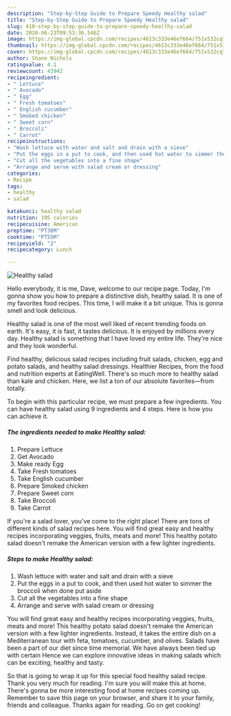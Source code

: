 ```yaml
---
description: "Step-by-Step Guide to Prepare Speedy Healthy salad"
title: "Step-by-Step Guide to Prepare Speedy Healthy salad"
slug: 410-step-by-step-guide-to-prepare-speedy-healthy-salad
date: 2020-06-23T09:53:36.546Z
image: https://img-global.cpcdn.com/recipes/4613c333e46ef664/751x532cq70/healthy-salad-recipe-main-photo.jpg
thumbnail: https://img-global.cpcdn.com/recipes/4613c333e46ef664/751x532cq70/healthy-salad-recipe-main-photo.jpg
cover: https://img-global.cpcdn.com/recipes/4613c333e46ef664/751x532cq70/healthy-salad-recipe-main-photo.jpg
author: Shane Nichols
ratingvalue: 4.1
reviewcount: 43942
recipeingredient:
- " Lettuce"
- " Avocado"
- " Egg"
- " Fresh tomatoes"
- " English cucumber"
- " Smoked chicken"
- " Sweet corn"
- " Broccoli"
- " Carrot"
recipeinstructions:
- "Wash lettuce with water and salt and drain with a sieve"
- "Put the eggs in a put to cook, and then used hot water to simmer the broccoli when done put aside"
- "Cut all the vegetables into a fine shape"
- "Arrange and serve with salad cream or dressing"
categories:
- Recipe
tags:
- healthy
- salad

katakunci: healthy salad 
nutrition: 195 calories
recipecuisine: American
preptime: "PT36M"
cooktime: "PT55M"
recipeyield: "2"
recipecategory: Lunch

---
```



![Healthy salad](https://img-global.cpcdn.com/recipes/4613c333e46ef664/751x532cq70/healthy-salad-recipe-main-photo.jpg)

Hello everybody, it is me, Dave, welcome to our recipe page. Today, I'm gonna show you how to prepare a distinctive dish, healthy salad. It is one of my favorites food recipes. This time, I will make it a bit unique. This is gonna smell and look delicious.

Healthy salad is one of the most well liked of recent trending foods on earth. It's easy, it is fast, it tastes delicious. It is enjoyed by millions every day. Healthy salad is something that I have loved my entire life. They're nice and they look wonderful.

Find healthy, delicious salad recipes including fruit salads, chicken, egg and potato salads, and healthy salad dressings. Healthier Recipes, from the food and nutrition experts at EatingWell. There&#39;s so much more to healthy salad than kale and chicken. Here, we list a ton of our absolute favorites—from totally.


To begin with this particular recipe, we must prepare a few ingredients. You can have healthy salad using 9 ingredients and 4 steps. Here is how you can achieve it.

<!--inarticleads1-->

##### The ingredients needed to make Healthy salad:

1. Prepare  Lettuce
1. Get  Avocado
1. Make ready  Egg
1. Take  Fresh tomatoes
1. Take  English cucumber
1. Prepare  Smoked chicken
1. Prepare  Sweet corn
1. Take  Broccoli
1. Take  Carrot


If you&#39;re a salad lover, you&#39;ve come to the right place! There are tons of different kinds of salad recipes here. You will find great easy and healthy recipes incorporating veggies, fruits, meats and more! This healthy potato salad doesn&#39;t remake the American version with a few lighter ingredients. 

<!--inarticleads2-->

##### Steps to make Healthy salad:

1. Wash lettuce with water and salt and drain with a sieve
1. Put the eggs in a put to cook, and then used hot water to simmer the broccoli when done put aside
1. Cut all the vegetables into a fine shape
1. Arrange and serve with salad cream or dressing


You will find great easy and healthy recipes incorporating veggies, fruits, meats and more! This healthy potato salad doesn&#39;t remake the American version with a few lighter ingredients. Instead, it takes the entire dish on a Mediterranean tour with feta, tomatoes, cucumber, and olives. Salads have been a part of our diet since time memorial. We have always been tied up with certain Hence we can explore innovative ideas in making salads which can be exciting, healthy and tasty. 

So that is going to wrap it up for this special food healthy salad recipe. Thank you very much for reading. I'm sure you will make this at home. There's gonna be more interesting food at home recipes coming up. Remember to save this page on your browser, and share it to your family, friends and colleague. Thanks again for reading. Go on get cooking!
